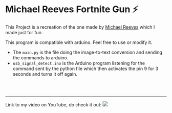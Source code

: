 # Michael Reeves Fortnite Gun ⚡
This Project is a recreation of the one made by [Michael Reeves](https://www.youtube.com/watch?v=D75ZuaSR8nQ) which I made just for fun. 

This program is compatible with arduino. Feel free to use or modify it.

- The `main.py` is the file doing the image-to-text conversion and sending the commands to arduino.
- `usb_signal_detect.ino` is the Arduino program listening for the command sent by the python file which then activates the pin 9 for 3 seconds and turns it off again.
<br>
<br>

------------

Link to my video on YouTube, do check it out: [![](https://upload.wikimedia.org/wikipedia/commons/thumb/0/09/YouTube_full-color_icon_%282017%29.svg/24px-YouTube_full-color_icon_%282017%29.svg.png) 
](https://youtu.be/80i0DEJkmf4)
